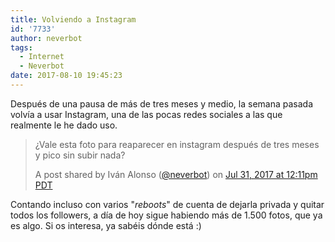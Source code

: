 ```yaml
---
title: Volviendo a Instagram
id: '7733'
author: neverbot
tags:
  - Internet
  - Neverbot
date: 2017-08-10 19:45:23
---
```


Después de una pausa de más de tres meses y medio, la semana pasada volvía a usar Instagram, una de las pocas redes sociales a las que realmente le he dado uso.

> ¿Vale esta foto para reaparecer en instagram después de tres meses y pico sin subir nada?
> 
> A post shared by Iván Alonso ([@neverbot](https://instagram.com/neverbot)) on [Jul 31, 2017 at 12:11pm PDT](https://www.instagram.com/p/BXOON5jhKoD/)

Contando incluso con varios "_reboots_" de cuenta de dejarla privada y quitar todos los followers, a día de hoy sigue habiendo más de 1.500 fotos, que ya es algo. Si os interesa, ya sabéis dónde está :)

